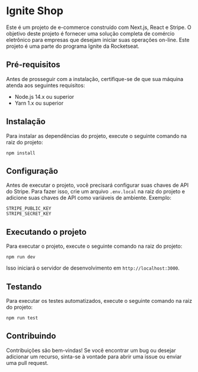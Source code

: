 # Ignite Shop

Este é um projeto de e-commerce construído com Next.js, React e Stripe. O objetivo deste projeto é fornecer uma solução completa de comércio eletrônico para empresas que desejam iniciar suas operações on-line. Este projeto é uma parte do programa Ignite da Rocketseat.

## Pré-requisitos

Antes de prosseguir com a instalação, certifique-se de que sua máquina atenda aos seguintes requisitos:

- Node.js 14.x ou superior
- Yarn 1.x ou superior

## Instalação

Para instalar as dependências do projeto, execute o seguinte comando na raiz do projeto:

```
npm install
```

## Configuração

Antes de executar o projeto, você precisará configurar suas chaves de API do Stripe. Para fazer isso, crie um arquivo `.env.local` na raiz do projeto e adicione suas chaves de API como variáveis ​​de ambiente. Exemplo:

```
STRIPE_PUBLIC_KEY
STRIPE_SECRET_KEY
```

## Executando o projeto

Para executar o projeto, execute o seguinte comando na raiz do projeto:


```
npm run dev
```

Isso iniciará o servidor de desenvolvimento em `http://localhost:3000`.

## Testando

Para executar os testes automatizados, execute o seguinte comando na raiz do projeto:

```
npm run test
```

## Contribuindo

Contribuições são bem-vindas! Se você encontrar um bug ou desejar adicionar um recurso, sinta-se à vontade para abrir uma issue ou enviar uma pull request.

